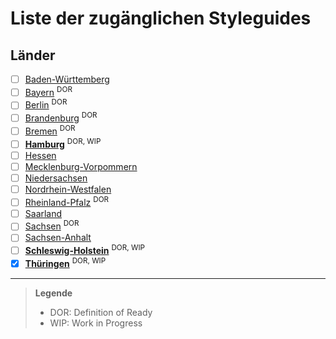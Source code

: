 # Liste der zugänglichen Styleguides

## Länder

- [ ] [Baden-Württemberg](https://wm.baden-wuerttemberg.de/fileadmin/redaktion/m-wm/intern/Dateien_Downloads/Ausschreibungen/Anlage_5_-_Styleguide_der_Initiative_Wirtschaft_4.0.pdf)
- [ ] [Bayern](https://www.stmwi.bayern.de/publikationen/detail/online-styleguide-des-stmwi/) <sup>DOR</sup>
- [ ] [Berlin](https://www.berlin.de/rbmskzl/service/corporate-design/) <sup>DOR</sup>
- [ ] [Brandenburg](https://style.brandenburg.de/downloads/bbstyleguide_2.5.pdf) <sup>DOR</sup>
- [ ] [Bremen](https://www.styleguide.bremen.de/) <sup>DOR</sup>
- [ ] [**Hamburg**](https://www.google.com/search?q=Styleguide+Hamburg) <sup>DOR, WIP</sup>
- [ ] [Hessen](https://www.google.com/search?q=Styleguide+Hessen)
- [ ] [Mecklenburg-Vorpommern](https://www.google.com/search?q=Styleguide+Mecklenburg-Vorpommern)
- [ ] [Niedersachsen](https://www.europa-fuer-niedersachsen.niedersachsen.de/download/116666/Design_Guide_Europa_fuer_Niedersachsen_.pdf)
- [ ] [Nordrhein-Westfalen](https://www.designtagebuch.de/cd-manuals/Leitlinien-NRW-Design.pdf)
- [ ] [Rheinland-Pfalz](https://www.statistik.rlp.de/fileadmin/dokumente/berichte/RLP_CD-Manual-Internet__Stand_2016-01-03_.pdf) <sup>DOR</sup>
- [ ] [Saarland](https://www.saarland.de/DE/medien-informationen/informationen/saarland-marketing/marketing-nutzung.html)
- [ ] [Sachsen](https://www.styleguide.sachsen.de/) <sup>DOR</sup>
- [ ] [Sachsen-Anhalt](https://www.schulung-lpsa.sachsen-anhalt.de/fileadmin/Bibliothek/Administration/LPSA-Dokumentationen/CD_Handbuch_Landesportal_Sachsen-Anhalt.pdf)
- [ ] [**Schleswig-Holstein**](https://www.schleswig-holstein.de/DE/landesregierung/ministerien-behoerden/ALSH/Welterbe/artikel/welterbemanagement/pdf/styleguide_Marketingkampagne_Haithabu-Danewerk_2019.pdf) <sup>DOR, WIP</sup>
- [x] [**Thüringen**](https://thueringen.de/styleguide/) <sup>DOR, WIP</sup>

---

> **Legende**
>
> - DOR: Definition of Ready
> - WIP: Work in Progress
